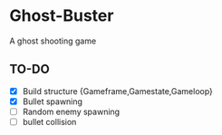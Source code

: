 # Ghost-Buster

A ghost shooting game

## TO-DO

- [x] Build structure {Gameframe,Gamestate,Gameloop}
- [x] Bullet spawning
- [ ] Random enemy spawning
- [ ] bullet collision

